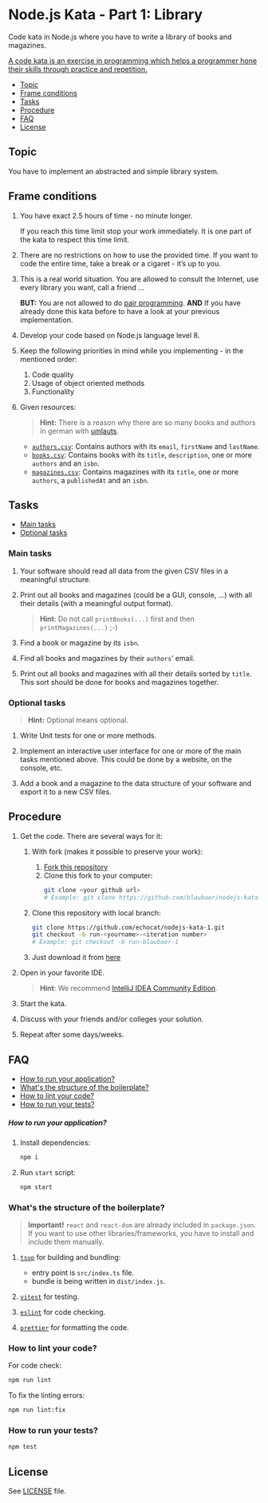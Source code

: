 # Node.js Kata - Part 1: Library

Code kata in Node.js where you have to write a library of books and magazines.

[A code kata is an exercise in programming which helps a programmer hone their skills through practice and repetition.](<https://en.wikipedia.org/wiki/Kata_(programming)>)

- [Topic](#topic)
- [Frame conditions](#frame-conditions)
- [Tasks](#tasks)
- [Procedure](#procedure)
- [FAQ](#faq)
- [License](#license)

## Topic

You have to implement an abstracted and simple library system.

## Frame conditions

1. You have exact 2.5 hours of time - no minute longer.

   If you reach this time limit stop your work immediately.
   It is one part of the kata to respect this time limit.

2. There are no restrictions on how to use the provided time.
   If you want to code the entire time, take a break or a cigaret - it’s up to you.

3. This is a real world situation. You are allowed to consult the Internet, use every library you want, call a friend ...

   **BUT:** You are not allowed to do [pair programming](https://en.wikipedia.org/wiki/Pair_programming).
   **AND** If you have already done this kata before to have a look at your previous implementation.

4. Develop your code based on Node.js language level 8.

5. Keep the following priorities in mind while you implementing - in the mentioned order:
   1. Code quality
   2. Usage of object oriented methods
   3. Functionality

6. Given resources:

   > **Hint:** There is a reason why there are so many books and authors in german with [umlauts](https://en.wikipedia.org/wiki/Germanic_umlaut).
   - [`authors.csv`](data/authors.csv): Contains authors with its `email`, `firstName` and `lastName`.
   - [`books.csv`](data/books.csv): Contains books with its `title`, `description`, one or more `authors` and an `isbn`.
   - [`magazines.csv`](data/magazines.csv): Contains magazines with its `title`, one or more `authors`, a `publishedAt` and an `isbn`.

## Tasks

- [Main tasks](#main-tasks)
- [Optional tasks](#optional-tasks)

### Main tasks

1. Your software should read all data from the given CSV files in a meaningful structure.

2. Print out all books and magazines (could be a GUI, console, …) with all their details (with a meaningful output format).

   > **Hint**: Do not call `printBooks(...)` first and then `printMagazines(...)` ;-)

3. Find a book or magazine by its `isbn`.

4. Find all books and magazines by their `authors`’ email.

5. Print out all books and magazines with all their details sorted by `title`.
   This sort should be done for books and magazines together.

### Optional tasks

> **Hint:** Optional means optional.

1. Write Unit tests for one or more methods.

2. Implement an interactive user interface for one or more of the main tasks mentioned above.
   This could be done by a website, on the console, etc.

3. Add a book and a magazine to the data structure of your software and export it to a new CSV files.

## Procedure

1. Get the code. There are several ways for it:
   1. With fork (makes it possible to preserve your work):
      1. [Fork this repository](https://github.com/echocat/nodejs-kata-1/fork)
      2. Clone this fork to your computer:
         ```bash
         git clone <your github url>
         # Example: git clone https://github.com/blaubaer/nodejs-kata-1.git
         ```

   2. Clone this repository with local branch:

      ```bash
      git clone https://github.com/echocat/nodejs-kata-1.git
      git checkout -b run-<yourname>-<iteration number>
      # Example: git checkout -b run-blaubaer-1
      ```

   3. Just download it from [here](https://github.com/echocat/nodejs-kata-1/archive/master.zip)

2. Open in your favorite IDE.

   > **Hint**: We recommend [IntelliJ IDEA Community Edition](https://www.jetbrains.com/idea).

3. Start the kata.

4. Discuss with your friends and/or colleges your solution.

5. Repeat after some days/weeks.

## FAQ

- [How to run your application?](#how-to-run-your-application)
- [What's the structure of the boilerplate?](#whats-the-structure-of-the-boilerplate)
- [How to lint your code?](#how-to-lint-your-code)
- [How to run your tests?](#how-to-run-your-tests)

##### How to run your application?

1. Install dependencies:

   ```bash
   npm i
   ```

2. Run `start` script:

   ```bash
   npm start
   ```

### What's the structure of the boilerplate?

> **Important!** `react` and `react-dom` are already included in `package.json`. If you want to use other libraries/frameworks, you have to install and include them manually.

1. [`tsup`](https://tsup.egoist.dev/) for building and bundling:
   - entry point is `src/index.ts` file.
   - bundle is being written in `dist/index.js`.

2. [`vitest`](https://vitest.dev/) for testing.

3. [`eslint`](https://eslint.org/) for code checking.

4. [`prettier`](https://prettier.io/) for formatting the code.

### How to lint your code?

For code check:

```bash
npm run lint
```

To fix the linting errors:

```bash
npm run lint:fix
```

### How to run your tests?

```bash
npm test
```

## License

See [LICENSE](LICENSE) file.
